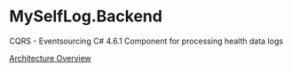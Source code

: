 # MySelfLog.Backend

CQRS - Eventsourcing C# 4.6.1 Component for processing health data logs

[Architecture Overview](MySelfLog.pdf)
